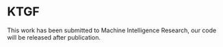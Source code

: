 # KTGF
This work has been submitted to Machine Intelligence Research, our code will be released after publication. 
